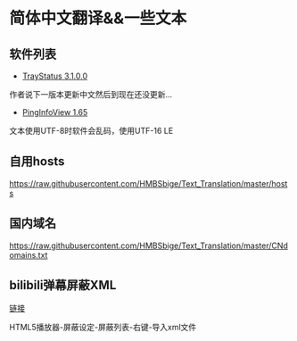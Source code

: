 # 简体中文翻译&&一些文本
## 软件列表
* [TrayStatus 3.1.0.0](https://www.traystatus.com)

作者说下一版本更新中文然后到现在还没更新...

* [PingInfoView 1.65](http://www.nirsoft.net/utils/multiple_ping_tool.html)

文本使用UTF-8时软件会乱码，使用UTF-16 LE

## 自用hosts

https://raw.githubusercontent.com/HMBSbige/Text_Translation/master/hosts

## 国内域名

https://raw.githubusercontent.com/HMBSbige/Text_Translation/master/CNdomains.txt

## bilibili弹幕屏蔽XML

[链接](https://raw.githubusercontent.com/HMBSbige/Text_Translation/master/tv.bilibili.player.xml)

HTML5播放器-屏蔽设定-屏蔽列表-右键-导入xml文件
